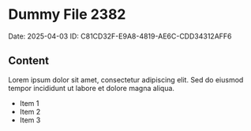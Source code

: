 # Dummy File 2382

Date: 2025-04-03
ID: C81CD32F-E9A8-4819-AE6C-CDD34312AFF6

## Content

Lorem ipsum dolor sit amet, consectetur adipiscing elit.
Sed do eiusmod tempor incididunt ut labore et dolore magna aliqua.

* Item 1
* Item 2
* Item 3
